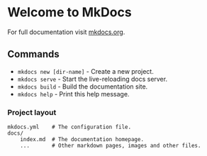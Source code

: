 # Welcome to MkDocs

For full documentation visit [mkdocs.org](http://mkdocs.org).

## Commands

* `mkdocs new [dir-name]` - Create a new project.
* `mkdocs serve` - Start the live-reloading docs server.
* `mkdocs build` - Build the documentation site.
* `mkdocs help` - Print this help message.

### Project layout

    mkdocs.yml    # The configuration file.
    docs/
        index.md  # The documentation homepage.
        ...       # Other markdown pages, images and other files.
